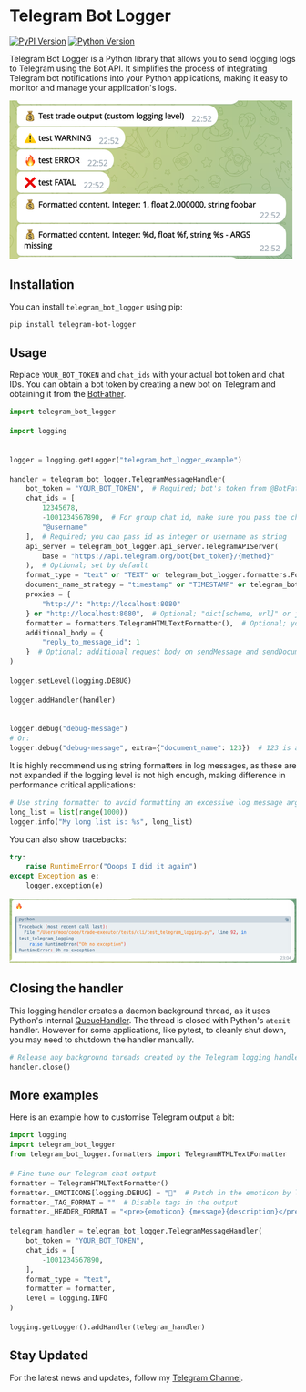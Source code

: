 # Telegram Bot Logger

[![PyPI Version](https://img.shields.io/pypi/v/telegram-bot-logger.svg)](https://pypi.org/project/telegram-bot-logger/)
[![Python Version](https://img.shields.io/pypi/pyversions/telegram-bot-logger.svg)](https://pypi.org/project/telegram-bot-logger/)

Telegram Bot Logger is a Python library that allows you to send logging logs to Telegram using the Bot API. It simplifies the process of integrating Telegram bot notifications into your Python applications, making it easy to monitor and manage your application's logs.

![screenshot](/screenshot.png)

## Installation

You can install `telegram_bot_logger` using pip:

```bash
pip install telegram-bot-logger
```


## Usage

Replace `YOUR_BOT_TOKEN` and `chat_ids` with your actual bot token and chat IDs. You can obtain a bot token by creating a new bot on Telegram and obtaining it from the [BotFather](https://t.me/BotFather).

```python
import telegram_bot_logger

import logging


logger = logging.getLogger("telegram_bot_logger_example")

handler = telegram_bot_logger.TelegramMessageHandler(
    bot_token = "YOUR_BOT_TOKEN",  # Required; bot's token from @BotFather
    chat_ids = [
        12345678,
        -1001234567890,  # For group chat id, make sure you pass the chat id as integer
        "@username"
    ],  # Required; you can pass id as integer or username as string
    api_server = telegram_bot_logger.api_server.TelegramAPIServer(
        base = "https://api.telegram.org/bot{bot_token}/{method}"
    ),  # Optional; set by default
    format_type = "text" or "TEXT" or telegram_bot_logger.formatters.FormatType.TEXT,  # Optional; also can be "DOCUMENT", by default it is "TEXT"
    document_name_strategy = "timestamp" or "TIMESTAMP" or telegram_bot_logger.formatters.DocumentNameStrategy.TIMESTAMP,  # Optional; used to define documents' names; also can be "ARGUMENT", by default it is "TIMESTAMP"
    proxies = {
        "http://": "http://localhost:8080"
    } or "http://localhost:8080",  # Optional; "dict[scheme, url]" or just "url", please see httpx's supported proxy types
    formatter = formatters.TelegramHTMLTextFormatter(),  # Optional; you can create your own class inherited from formatters.TelegramBaseFormatter and pass it
    additional_body = {
        "reply_to_message_id": 1
    }  # Optional; additional request body on sendMessage and sendDocument
)

logger.setLevel(logging.DEBUG)

logger.addHandler(handler)


logger.debug("debug-message")
# Or:
logger.debug("debug-message", extra={"document_name": 123})  # 123 is an argument; to use this feature you need to set `format_type = formatters.FormatType.DOCUMENT` and `document_name_strategy = formatters.DocumentNameStrategy.ARGUMENT` while initiating TelegramMessageHandler
```

It is highly recommend using string formatters in log messages, as these are not expanded if the logging level is not high enough,
making difference in performance critical applications:

```python
# Use string formatter to avoid formatting an excessive log message argument 
long_list = list(range(1000))
logger.info("My long list is: %s", long_list)
```

You can also show tracebacks:

```python
try:
    raise RuntimeError("Ooops I did it again")
except Exception as e:
    logger.exception(e)
```

![screenshot-exception](./screenshot-exception.png)

## Closing the handler

This logging handler creates a daemon background thread, as it uses Python's internal [QueueHandler](https://docs.python.org/3/library/logging.handlers.html#queuehandler). The thread is closed with Python's `atexit` handler. However for some applications, like pytest, to cleanly shut down, you may need to shutdown the handler manually.

```python
# Release any background threads created by the Telegram logging handler
handler.close()
```

## More examples

Here is an example how to customise Telegram output a bit:

```python
import logging
import telegram_bot_logger
from telegram_bot_logger.formatters import TelegramHTMLTextFormatter

# Fine tune our Telegram chat output
formatter = TelegramHTMLTextFormatter()
formatter._EMOTICONS[logging.DEBUG] = "📜"  # Patch in the emoticon by logging level
formatter._TAG_FORMAT = ""  # Disable tags in the output
formatter._HEADER_FORMAT = "<pre>{emoticon} {message}{description}</pre>"  # Disable line number and module name in the output

telegram_handler = telegram_bot_logger.TelegramMessageHandler(
    bot_token = "YOUR_BOT_TOKEN",
    chat_ids = [
        -1001234567890,
    ],
    format_type = "text",
    formatter = formatter,
    level = logging.INFO
)

logging.getLogger().addHandler(telegram_handler)
```

## Stay Updated

For the latest news and updates, follow my [Telegram Channel](https://aryn.sek.su/tg/dev).
